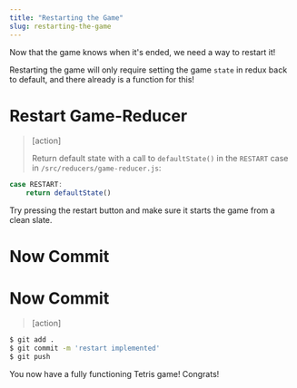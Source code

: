 ```yaml
---
title: "Restarting the Game"
slug: restarting-the-game
---
```


Now that the game knows when it's ended, we need a way to restart it!

Restarting the game will only require setting the game `state` in redux back to default, and there already is a function for this!

# Restart Game-Reducer

> [action]
>
> Return default state with a call to `defaultState()` in the `RESTART` case in `/src/reducers/game-reducer.js`:
>
```js
case RESTART:
    return defaultState()
```

Try pressing the restart button and make sure it starts the game from a clean slate.

# Now Commit

# Now Commit

>[action]
>
```bash
$ git add .
$ git commit -m 'restart implemented'
$ git push
```

You now have a fully functioning Tetris game! Congrats!
